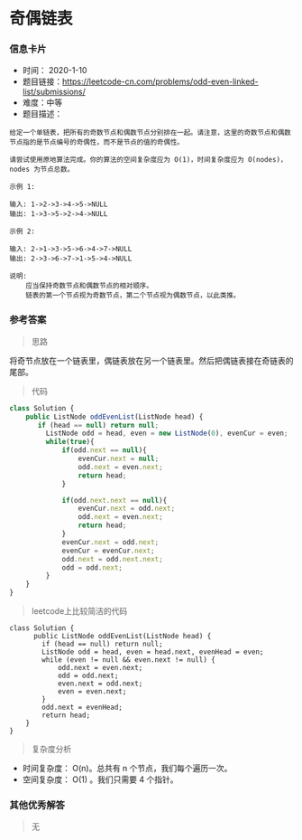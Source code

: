 # 奇偶链表

### 信息卡片

- 时间： 2020-1-10
- 题目链接：https://leetcode-cn.com/problems/odd-even-linked-list/submissions/
- 难度：中等
- 题目描述：

```
给定一个单链表，把所有的奇数节点和偶数节点分别排在一起。请注意，这里的奇数节点和偶数节点指的是节点编号的奇偶性，而不是节点的值的奇偶性。

请尝试使用原地算法完成。你的算法的空间复杂度应为 O(1)，时间复杂度应为 O(nodes)，nodes 为节点总数。

示例 1:

输入: 1->2->3->4->5->NULL
输出: 1->3->5->2->4->NULL

示例 2:

输入: 2->1->3->5->6->4->7->NULL 
输出: 2->3->6->7->1->5->4->NULL

说明:
    应当保持奇数节点和偶数节点的相对顺序。
    链表的第一个节点视为奇数节点，第二个节点视为偶数节点，以此类推。
```





### 参考答案

> 思路

将奇节点放在一个链表里，偶链表放在另一个链表里。然后把偶链表接在奇链表的尾部。 



> 代码

```js
class Solution {
    public ListNode oddEvenList(ListNode head) {
       if (head == null) return null;
         ListNode odd = head, even = new ListNode(0), evenCur = even;
         while(true){
             if(odd.next == null){
                 evenCur.next = null;
                 odd.next = even.next;
                 return head;
             }

             if(odd.next.next == null){
                 evenCur.next = odd.next;
                 odd.next = even.next;
                 return head;
             }
             evenCur.next = odd.next;
             evenCur = evenCur.next;
             odd.next = odd.next.next;
             odd = odd.next;
         }
    }
}
```



> leetcode上比较简洁的代码

```
class Solution {
      public ListNode oddEvenList(ListNode head) {
        if (head == null) return null;
        ListNode odd = head, even = head.next, evenHead = even;
        while (even != null && even.next != null) {
            odd.next = even.next;
            odd = odd.next;
            even.next = odd.next;
            even = even.next;
        }
        odd.next = evenHead;
        return head;
    }
}
```



> 复杂度分析

- 时间复杂度： O(n)。总共有 n 个节点，我们每个遍历一次。
- 空间复杂度： O(1) 。我们只需要 4 个指针。





### 其他优秀解答

> 无
